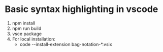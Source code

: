# Basic syntax highlighting in vscode

1. npm install
2. npm run build
3. vsce package
4. For local installation:
	* code --install-extension bag-notation-*.vsix
